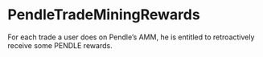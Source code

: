 # PendleTradeMiningRewards
For each trade a user does on Pendle’s AMM, he is entitled to retroactively receive some PENDLE rewards.
